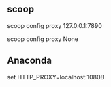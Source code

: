 ## scoop

scoop config proxy 127.0.0.1:7890   

scoop config proxy None

## Anaconda

set HTTP_PROXY=localhost:10808  

